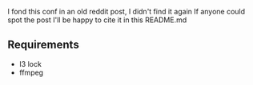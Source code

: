 I fond this conf in an old reddit post, I didn't find it again
If anyone could spot the post I'll be happy to cite it in this README.md

## Requirements

* I3 lock
* ffmpeg
